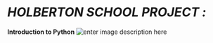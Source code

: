 # ***HOLBERTON SCHOOL PROJECT :***


****Introduction to Python****
![enter image description here](https://img-0.journaldunet.com/w7wTlL7Jz2N6yX4edTHoXxibY-E=/1280x/smart/ead0a7a3729547aba8dc36a9e81859d8/ccmcms-jdn/11515476.jpg)
